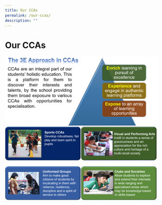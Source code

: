 ```yaml
---
title: Our CCAs
permalink: /our-ccas/
description: ""
---
```

# Our CCAs
![](/images/Main%20CCA%2001.png)
![](/images/Main%20CCA%2002.png)